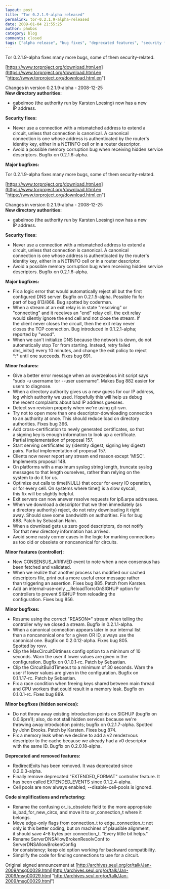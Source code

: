```yaml
---
layout: post
title: "Tor 0.2.1.9-alpha released"
permalink: tor-0.2.1.9-alpha-released
date: 2009-01-04 21:55:25
author: phobos
category: blog
comments: closed
tags: ["alpha release", "bug fixes", "deprecated features", "security fixes"]
---
```


Tor 0.2.1.9-alpha fixes many more bugs, some of them security-related.

[https://www.torproject.org/download.html.en](https://www.torproject.org/download.html.en "https://www.torproject.org/download.html.en")

Changes in version 0.2.1.9-alpha - 2008-12-25  
 **New directory authorities:**

-   gabelmoo (the authority run by Karsten Loesing) now has a new  
     IP address.

**Security fixes:**

-   Never use a connection with a mismatched address to extend a  
     circuit, unless that connection is canonical. A canonical  
     connection is one whose address is authenticated by the router's  
     identity key, either in a NETINFO cell or in a router descriptor.
-   Avoid a possible memory corruption bug when receiving hidden service  
     descriptors. Bugfix on 0.2.1.6-alpha.

**Major bugfixes:**

<!-- more -->

Tor 0.2.1.9-alpha fixes many more bugs, some of them security-related.

[https://www.torproject.org/download.html.en](https://www.torproject.org/download.html.en "https://www.torproject.org/download.html.en")

Changes in version 0.2.1.9-alpha - 2008-12-25  
 **New directory authorities:**

-   gabelmoo (the authority run by Karsten Loesing) now has a new  
     IP address.

**Security fixes:**

-   Never use a connection with a mismatched address to extend a  
     circuit, unless that connection is canonical. A canonical  
     connection is one whose address is authenticated by the router's  
     identity key, either in a NETINFO cell or in a router descriptor.
-   Avoid a possible memory corruption bug when receiving hidden service  
     descriptors. Bugfix on 0.2.1.6-alpha.

**Major bugfixes:**

-   Fix a logic error that would automatically reject all but the first  
     configured DNS server. Bugfix on 0.2.1.5-alpha. Possible fix for  
     part of bug 813/868. Bug spotted by coderman.
-   When a stream at an exit relay is in state "resolving" or  
     "connecting" and it receives an "end" relay cell, the exit relay  
     would silently ignore the end cell and not close the stream. If  
     the client never closes the circuit, then the exit relay never  
     closes the TCP connection. Bug introduced in 0.1.2.1-alpha;  
     reported by "wood".
-   When we can't initialize DNS because the network is down, do not  
     automatically stop Tor from starting. Instead, retry failed  
     dns\_inits() every 10 minutes, and change the exit policy to reject  
     \*:\* until one succeeds. Fixes bug 691.

**Minor features:**

-   Give a better error message when an overzealous init script says  
     "sudo -u username tor --user username". Makes Bug 882 easier for  
     users to diagnose.
-   When a directory authority gives us a new guess for our IP address,  
     log which authority we used. Hopefully this will help us debug  
     the recent complaints about bad IP address guesses.
-   Detect svn revision properly when we're using git-svn.
-   Try not to open more than one descriptor-downloading connection  
     to an authority at once. This should reduce load on directory  
     authorities. Fixes bug 366.
-   Add cross-certification to newly generated certificates, so that  
     a signing key is enough information to look up a certificate.  
     Partial implementation of proposal 157.
-   Start serving certificates by (identity digest, signing key digest)  
     pairs. Partial implementation of proposal 157.
-   Clients now never report any stream end reason except 'MISC'.  
     Implements proposal 148.
-   On platforms with a maximum syslog string length, truncate syslog  
     messages to that length ourselves, rather than relying on the  
     system to do it for us.
-   Optimize out calls to time(NULL) that occur for every IO operation,  
     or for every cell. On systems where time() is a slow syscall,  
     this fix will be slightly helpful.
-   Exit servers can now answer resolve requests for ip6.arpa addresses.
-   When we download a descriptor that we then immediately (as  
     a directory authority) reject, do not retry downloading it right  
     away. Should save some bandwidth on authorities. Fix for bug  
     888. Patch by Sebastian Hahn.
-   When a download gets us zero good descriptors, do not notify  
     Tor that new directory information has arrived.
-   Avoid some nasty corner cases in the logic for marking connections  
     as too old or obsolete or noncanonical for circuits.

**Minor features (controller):**

-   New CONSENSUS\_ARRIVED event to note when a new consensus has  
     been fetched and validated.
-   When we realize that another process has modified our cached  
     descriptors file, print out a more useful error message rather  
     than triggering an assertion. Fixes bug 885. Patch from Karsten.
-   Add an internal-use-only \_\_ReloadTorrcOnSIGHUP option for  
     controllers to prevent SIGHUP from reloading the  
     configuration. Fixes bug 856.

**Minor bugfixes:**

-   Resume using the correct "REASON=" stream when telling the  
     controller why we closed a stream. Bugfix in 0.2.1.1-alpha.
-   When a canonical connection appears later in our internal list  
     than a noncanonical one for a given OR ID, always use the  
     canonical one. Bugfix on 0.2.0.12-alpha. Fixes bug 805.  
     Spotted by rovv.
-   Clip the MaxCircuitDirtiness config option to a minimum of 10  
     seconds. Warn the user if lower values are given in the  
     configuration. Bugfix on 0.1.0.1-rc. Patch by Sebastian.
-   Clip the CircuitBuildTimeout to a minimum of 30 seconds. Warn the  
     user if lower values are given in the configuration. Bugfix on  
     0.1.1.17-rc. Patch by Sebastian.
-   Fix a race condition when freeing keys shared between main thread  
     and CPU workers that could result in a memory leak. Bugfix on  
     0.1.0.1-rc. Fixes bug 889.

**Minor bugfixes (hidden services):**

-   Do not throw away existing introduction points on SIGHUP (bugfix on  
     0.0.6pre1); also, do not stall hidden services because we're  
     throwing away introduction points; bugfix on 0.2.1.7-alpha. Spotted  
     by John Brooks. Patch by Karsten. Fixes bug 874.
-   Fix a memory leak when we decline to add a v2 rendezvous  
     descriptor to the cache because we already had a v0 descriptor  
     with the same ID. Bugfix on 0.2.0.18-alpha.

**Deprecated and removed features:**

-   RedirectExits has been removed. It was deprecated since  
     0.2.0.3-alpha.
-   Finally remove deprecated "EXTENDED\_FORMAT" controller feature. It  
     has been called EXTENDED\_EVENTS since 0.1.2.4-alpha.
-   Cell pools are now always enabled; --disable-cell-pools is ignored.

**Code simplifications and refactoring:**

-   Rename the confusing or\_is\_obsolete field to the more appropriate  
     is\_bad\_for\_new\_circs, and move it to or\_connection\_t where it  
     belongs.
-   Move edge-only flags from connection\_t to edge\_connection\_t: not  
     only is this better coding, but on machines of plausible alignment,  
     it should save 4-8 bytes per connection\_t. "Every little bit helps."
-   Rename ServerDNSAllowBrokenResolvConf to ServerDNSAllowBrokenConfig  
     for consistency; keep old option working for backward compatibility.
-   Simplify the code for finding connections to use for a circuit.

Original signed announcement at [http://archives.seul.org/or/talk/Jan-2009/msg00029.html](http://archives.seul.org/or/talk/Jan-2009/msg00029.html "http://archives.seul.org/or/talk/Jan-2009/msg00029.html")

